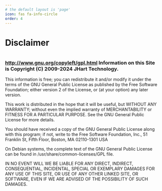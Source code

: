 ```yaml
---
# the default layout is 'page'
icon: fas fa-info-circle
order: 4
---
```

<h1>Disclaimer<h1>
<h3><a href="http://www.gnu.org/copyleft/gpl.html">http://www.gnu.org/copyleft/gpl.html</a> Information on this Site is Copyright (C) 2009-2024 JHart Technology.</h3>
<p>This information is free; you can redistribute it and/or modify it under the terms of the GNU General Public License as published by the Free Software Foundation; either version 2 of the License, or (at your option) any later version.</p>
<p>This work is distributed in the hope that it will be useful, but WITHOUT ANY WARRANTY; without even the implied warranty of MERCHANTABILITY or FITNESS FOR A PARTICULAR PURPOSE. See the GNU General Public License for more details.</p>
<p>You should have received a copy of the GNU General Public License along with this program; if not, write to the Free Software Foundation, Inc., 51 Franklin St, Fifth Floor, Boston, MA 02110-1301 USA</p>
<p>On Debian systems, the complete text of the GNU General Public License can be found in /usr/share/common-licenses/GPL file.</p>
<p>IN NO EVENT WILL WE BE LIABLE FOR ANY DIRECT, INDIRECT, CONSEQUENTIAL, INCIDENTAL, SPECIAL OR EXEMPLARY DAMAGES FOR ANY USE OF THIS SITE, OR USE OF ANY OTHER LINKED SITE, OR SOFTWARE, EVEN IF WE ARE ADVISED OF THE POSSIBILITY OF SUCH DAMAGES.</p>
